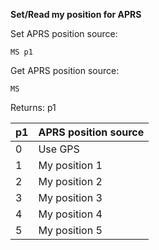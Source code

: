 __Set/Read my position for APRS__

Set APRS position source:

	MS p1

Get APRS position source:

	MS

Returns: p1

| p1  | APRS position source|
| --- | --- |
| 0 | Use GPS       |
| 1 | My position 1 |
| 2 | My position 2 |
| 3 | My position 3 |
| 4 | My position 4 |
| 5 | My position 5 |

